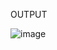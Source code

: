 OUTPUT

![image](https://user-images.githubusercontent.com/90168140/220050669-b3a6d4b9-73a8-4e94-8512-af4986e1cf1a.png)
